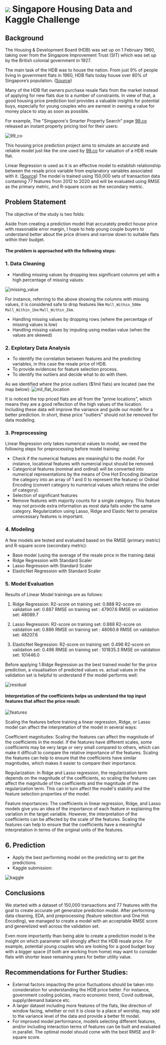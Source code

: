 #  ![](https://ga-dash.s3.amazonaws.com/production/assets/logo-9f88ae6c9c3871690e33280fcf557f33.png) Singapore Housing Data and Kaggle Challenge

## Background

The Housing & Development Board (HDB) was set up on 1 February 1960, taking over from the Singapore Improvement Trust (SIT) which was set up by the British colonial government in 1927.

The main task of the HDB was to house the nation. From just 9% of people living in government flats in 1960, HDB flats today house over 80% of Singapore’s population. ([Source](https://dollarsandsense.sg/5-types-hdb-flats-not-longer-built-singapore/))

Many of the HDB flat owners purchase resale flats from the market instead of applying for new flats due to a number of constraints. In view of that, a good housing price prediction tool provides a valuable insights for potential buys, especially for young couples who are earnest in owning a value for money place to stay as soon as possible. 

For example, The "Singapore's Smarter Property Search" page [99.co](https://www.99.co/) released an instant property pricing tool for their users:

![99_co](./img/99_co.png)

This housing price prediction project aims to simulate an accurate and reliable model just like the one used by [99.co](https://www.99.co/) for valuation of a HDB resale flat. 

Linear Regression is used as it is an effective model to establish relationship between the resale price variable from explanatory variables associated with it. ([Source](https://www.knowledgehut.com/blog/data-science/linear-regression-for-machine-learning)) The model is trained using 150,000 sets of transaction data containing 77 features from 2012 to 2020 and will be evaluated using RMSE as the primary metric, and R-square score as the secondary metric. 

## Problem Statement

The objective of the study is two folds:

Aside from creating a prediction model that accurately predict house price with reasonable error margin, I hope to help young couple buyers to understand better about the price drivers and narrow down to suitable flats within their budget. 

#### The problem is approached with the following steps:

### 1. Data Cleaning
- Handling missing values by dropping less significant columns yet with a high percentage of missing values:

![missing_value](./img/missing_value.png)

For instance, referring to the above showing the columns with missing values, it is considered safe to drop features like `Mall_Within_500m` `Mall_Within_1km` `Mall_Within_2km`. 

- Handling missing values by dropping rows (where the percentage of missing values is low)
- Handling missing values by imputing using median value (when the values are skewed)

### 2. Explotary Data Analysis

- To identify the correlation between features and the predicting variables, in this case the resale price of HDB.
- To provide evidences for feature selection process.
- To identify the outliers and decide what to do with them. 

As we identified where the price outliers ($1mil flats) are located (see the map below):
![mil_flat_location](./img/mil_flat_location.png)

It is noticed the top priced flats are all from the "prime locations", which means they are a good reflection of the high values of the location. Including these data will improve the variance and guide our model for a better prediction. In short, these price "outliers" should not be removed for data modeling. 

### 3. Preprocessing

Linear Regression only takes numerical values to model, we need the following steps for preprocessing before model training:

- Check if the numerical features are meaningful to the model. For instance, locational features with numercial input should be removed.
- Categorical features (nominal and ordinal) will be converted into numerical representations by the means of One Hot Encoding (binarize the category into an array of 1 and 0 to represent the feature) or Ordinal Encoding (convert category to numerical values which retains the order of category).
- Selection of significant features
- Remove features with majority counts for a single category. This feature may not provide extra information as most data falls under the same category.
Regularization using Lasso, Ridge and Elastic Net to penalize unnecessary features is important.

### 4. Modeling

A few models are tested and evaluated based on the RMSE (primary metric) and R-square score (secondary metric):
- Base model (using the average of the resale price in the training data)
- Ridge Regression with Standard Scaler
- Lasso Regression with Standard Scaler
- ElasticNet Regression with Standard Scaler

### 5. Model Evaluation

Results of Linear Model trainings are as follows: 
1. Ridge Regression: 
R2-score on training set: 0.888
R2-score on validation set: 0.887
RMSE on training set : 47907.6
RMSE on validation set: 48089.7

2. Lasso Regression: 
R2-score on training set: 0.888
R2-score on validation set: 0.886
RMSE on training set : 48060.8
RMSE on validation set: 48207.6

3. ElasticNet Regression: 
R2-score on training set: 0.496
R2-score on validation set: 0.496
RMSE on training set : 101835.3
RMSE on validation set: 101446.0

Before applying 1.Ridge Regression as the best trained model for the price prediction, a visualisation of predicted values vs. actual values in the validation set is helpful to understand if the model performs well:

![residual](./img/residual.png)

#### Interpretation of the coefficients helps us understand the top input features that affect the price result:

![features](./img/features.png)

Scaling the features before training a linear regression, Ridge, or Lasso model can affect the interpretation of the model in several ways:

Coefficient magnitudes: Scaling the features can affect the magnitude of the coefficients in the model. If the features have different scales, some coefficients may be very large or very small compared to others, which can make it difficult to compare the relative importance of the features. Scaling the features can help to ensure that the coefficients have similar magnitudes, which makes it easier to compare their importance.

Regularization: In Ridge and Lasso regression, the regularization term depends on the magnitude of the coefficients, so scaling the features can affect the magnitude of the coefficients and the magnitude of the regularization term. This can in turn affect the model's stability and the feature selection properties of the model.

Feature importances: The coefficients in linear regression, Ridge, and Lasso models give you an idea of the importance of each feature in explaining the variation in the target variable. However, the interpretation of the coefficients can be affected by the scale of the features. Scaling the features can help to ensure that the coefficients have a meaningful interpretation in terms of the original units of the features.

## 6. Prediction
- Apply the best performing model on the predicting set to get the predictions. 
- Kaggle submission:

![kaggle](./img/kaggle.png)

## Conclusions

We started with a dataset of 150,000 transactions and 77 features with the goal to create accurate yet generalize prediction model. After performing data cleaning, EDA, and preprocessing (feature selection and One Hot Encoding), we managed to create a model with an acceptable RMSE score and generelized well across the validation set.

Even more importantly than being able to create a prediction model is the insight on which parameter will strongly affect the HDB resale price. For example, potential young couples who are looking for a good budget buy with a bigger space (if both are working from home) may want to consider flats with shorter lease remaining years for better utility value.  

## Recommendations for Further Studies:
- External factors impacting the price fluctuations should be taken into consideration for understanding the HDB price better. For instance, government cooling policies, macro economic trend, Covid outbreak, supply/demand balance etc. 
- A larger dataset including more features of the flats, like direction of window facing, whether or not it is close to a place of worship, may add to the variance level of the data and provide a better fit model.
- For improved model performance, models selecting different features, and/or including interaction terms of features can be built and evaluated in parallel. The optimal model should come with the best RMSE and R-square score. 

